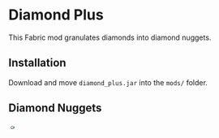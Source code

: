 # Diamond Plus

This Fabric mod granulates diamonds into diamond nuggets.

## Installation

Download and move ``diamond_plus.jar`` into the ``mods/`` folder.

## Diamond Nuggets

![image](src/main/resources/assets/diamond_plus/textures/item/diamond_nugget.png)